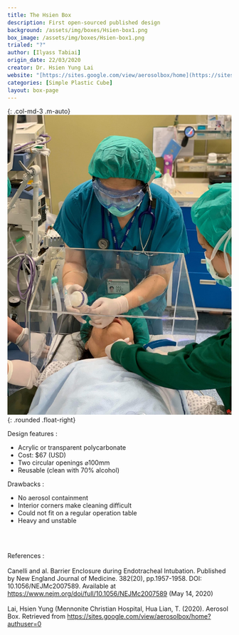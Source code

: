 ```yaml
---
title: The Hsien Box 
description: First open-sourced published design
background: /assets/img/boxes/Hsien-box1.png
box_image: /assets/img/boxes/Hsien-box1.png
trialed: "?"
author: [Ilyass Tabiai]
origin_date: 22/03/2020
creator: Dr. Hsien Yung Lai
website: "[https://sites.google.com/view/aerosolbox/home](https://sites.google.com/view/aerosolbox/home)"
categories: [Simple Plastic Cube]
layout: box-page
---
```


{: .col-md-3 .m-auto}
![alt text](/assets/img/boxes/Hsien-box2.jpg)
{: .rounded .float-right}
<br />

Design features :
* Acrylic or transparent polycarbonate
* Cost: $67 (USD)
* Two circular openings ⌀100mm
* Reusable (clean with 70% alcohol)

Drawbacks :
* No aerosol containment 
* Interior corners make cleaning difficult
* Could not fit on a regular operation table
* Heavy and unstable

<br/>
<br/>

References : <br/><br/>
Canelli and al. Barrier Enclosure during Endotracheal Intubation. Published by New England Journal of Medicine. 382(20), pp.1957-1958. DOI: 10.1056/NEJMc2007589. Available at https://www.nejm.org/doi/full/10.1056/NEJMc2007589 (May 14, 2020) <br/><br/>
Lai, Hsien Yung (Mennonite Christian Hospital, Hua Lian, T. (2020). Aerosol Box. Retrieved from https://sites.google.com/view/aerosolbox/home?authuser=0


